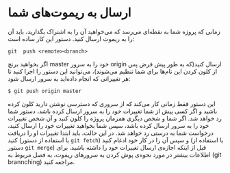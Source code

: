 # ارسال به ریموت‌های شما
زمانی که پروژه شما به نقطه‌ای می‌رسد که می‌خواهید آن را به اشتراک بگذارید، باید آن را به ریموت ارسال کنید. دستور این کار ساده است:
```
git  push <remote><branch>
```
اگر بخواهید برنچ master خود را به سرور origin ارسال کنید(که به طور پیش فرض پس از کلون کردن این نام‌ها برای شما تنظیم می‌شوند)، می‌توانید این دستور را اجرا کنید تا هر تغییراتی که انجام داده‌اید به سرور ارسال شود:
```
$ git push origin master
```
این دستور فقط زمانی کار می‌کند که از سروری که دسترسی نوشتن دارید کلون کرده باشید و اگر کسی پیش از شما تغییرات خود را به سرور ارسال کرده باشد، دستور شما رد خواهد شد. اگر شما و شخص دیگری همزمان پروژه را کلون کنید و آن شخص تغییرات خود را به سرور ارسال کرده باشد، سپس شما بخواهید تغییرات خود را ارسال کنید، درخواست شما به درستی رد خواهد شد. در این حالت، باید ابتدا تغییرات او را دریافت کنید (با استفاده از دستور ``` git fetch ```) و سپس آن را در کار خود ادغام کنید (با استفاده از دستور ``` git merge ```) قبل از اینکه اجازه‌ی ارسال تغییرات خود را داشته باشید. برای اطلاعات بیشتر در مورد نحوه‌ی پوش کردن به سرورهای ریموت، به فصل مربوط به (git brannching) مراجعه کنید.
